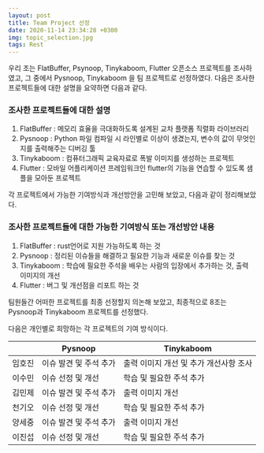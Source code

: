 ```yaml
---
layout: post
title: Team Project 선정
date: 2020-11-14 23:34:28 +0300
img: topic_selection.jpg
tags: Rest
---
```

우리 조는 FlatBuffer, Psynoop, Tinykaboom, Flutter 오픈소스 프로젝트를 조사하였고, 그 중에서 Pysnoop, Tinykaboom 을 팀 프로젝트로 선정하였다.
다음은 조사한 프로젝트들에 대한 설명을 요약하면 다음과 같다. 

### 조사한 프로젝트들에 대한 설명

1. FlatBuffer : 메모리 효율을 극대화하도록 설계된 교차 플랫폼 직렬화 라이브러리
2. Pysnoop : Python 파일 컴파일 시 라인별로 이상이 생겼는지, 변수의 값이 무엇인지를 출력해주는 디버깅 툴
3. Tinykaboom : 컴퓨터그래픽 교육자료로 폭발 이미지를 생성하는 프로젝트
4. Flutter : 모바일 어플리케이션 프레임워크인 flutter의 기능을 연습할 수 있도록 샘플을 모아둔 프로젝트

각 프로젝트에서 가능한 기여방식과 개선방안을 고민해 보았고, 다음과 같이 정리해보았다.

### 조사한 프로젝트들에 대한 가능한 기여방식 또는 개선방안 내용

1. FlatBuffer : rust언어로 지원 가능하도록 하는 것
2. Pysnoop : 정리된 이슈들을 해결하고 필요한 기능과 새로운 이슈를 찾는 것
3. Tinykaboom : 학습에 필요한 주석을 배우는 사람의 입장에서 추가하는 것, 출력 이미지의 개선
4. Flutter : 버그 및 개선점을 리포트 하는 것

팀원들간 어떠한 프로젝트를 최종 선정할지 의논해 보았고, 최종적으로 8조는 Pysnoop과 Tinykaboom 프로젝트를 선정했다.

다음은 개인별로 희망하는 각 프로젝트의 기여 방식이다.

|  	| Pysnoop 	| Tinykaboom 	|
|-	|-	|-	|
| 임호진 	| 이슈 발견 및 주석 추가 	| 출력 이미지 개선 및 추가 개선사항 조사 	|
| 이수민 	| 이슈 선정 및 개선 	| 학습 및 필요한 주석 추가 	|
| 김민제 	| 이슈 발견 및 주석 추가 	| 출력 이미지 개선 	|
| 천기오 	| 이슈 선정 및 개선 	| 학습 및 필요한 주석 추가 	|
| 양세중 	| 이슈 발견 및 주석 추가 	| 출력 이미지 개선 	|
| 이진섭 	| 이슈 선정 및 개선 	| 학습 및 필요한 주석 추가 	|
